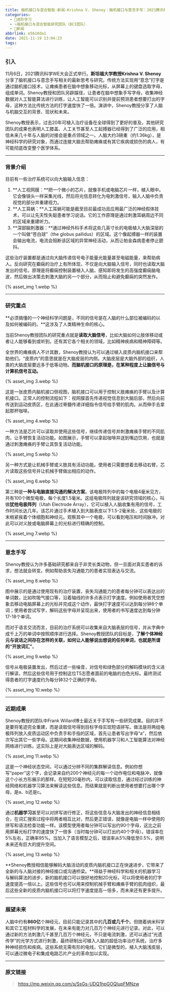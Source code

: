 ```yaml
---
title: 脑机接口与混合智能-新闻-Krishna V. Shenoy：脑机接口与意念手写｜2021腾讯科学WE大会视频回顾
categories:
  - 🌙进阶学习
  - ⭐脑机接口与混合智能研究团队（BCI团队）
  - 💫新闻
abbrlink: e5610da1
date: 2021-11-19 13:04:23
tags:
---
```


### 引入

11月6日，2021腾讯科学WE大会正式举行。**斯坦福大学教授Krishna V. Shenoy**分享了脑机接口与意念手写相关的最新思考与研究。传统方法实现用“意念”打字是通过脑机接口技术，让瘫痪患者在脑中想象移动光标，从屏幕上的键盘选取字母，组成单词。Shenoy教授和团队另辟蹊径，让患者在脑中想象手写字母，收集神经数据对人工智能算法进行训练，让人工智能可以识别并提前预测患者想要打出的字母，这种方法比传统方法的打字速度快了一倍。演讲中，Shenoy教授分享了人脑与机脑交互的背景、现状和未来。

Shenoy教授表示，过去20年可植入治疗设备在全球得到了更好的普及，其他研究团队的成果也表明人工膝盖、人工关节甚至人工起搏器已经得到了广泛的应用，相信未来几十年与人脑的对接会是重点领域之一。人脑大约3磅重（约1.36kg），是神经科学的研究对象，而通过连接大脑去帮助瘫痪或有其它疾病或损伤的病人，有可能彻底改变整个医学体系。

<!--more-->

***

### 背景介绍

目前有一些治疗系统可以向大脑输入信息：
1. **人工视网膜：**把一个微小的芯片，就像手机或电脑芯片一样，植入眼中。它会像镜头一样采集光线，然后将光信息转化为电刺激信号，输入人脑中负责视觉的部分并重建视力。
2. **人工耳蜗：**人工耳蜗可能是截至目前最成功且应用最广泛的神经假体技术，可以让先天性失聪患者学习说话。它的工作原理是通过刺激耳蜗周边不同的区域来重建听力。
3. **深部脑刺激器：**通过神经外科手术将这些几英寸长的电极植入大脑深层的一个叫做“苍白球”（the globus pallidus）的区域。这个像起搏器一样的装置会输出电流，电流会阻断该区域的异常神经活动，从而让帕金森病患者停止颤抖。

这些治疗装置都是通过向大脑传递信号电子能量光能量甚至电磁能量，来帮助病人。反向研究在癫痫的治疗上有所体现，不仅是向大脑输入信号，同时也读取大脑发出的信号。原理是将癫痫控制装置植入人脑，感知即将发生的高强度癫痫脑电波，然后做出决策去刺激大脑的另一个部分，从而阻止和避免癫痫的突然发作。

{% asset_img 1.webp %}

***

### 研究重点

**必须搞懂的一个神经科学问题是，不同的信号是在人脑的什么部位被编码的以及如何被编码的。**这涉及了人类精神生命的核心。

当前Shenoy教授团队的研究重点就是**读取大脑信号**，比如大脑如何让肢体移动或者让人能够看到或听到。还有其它各个相关的领域，比如精神疾病和精神障碍等。

全世界的瘫痪病人不计其数，Shenoy教授认为可以通过植入皮质内脑机接口来帮助他们。“皮质内”的意思就是在大脑皮层的内侧。大脑皮层是大脑外部的组织，人类的大脑皮层要远多于低等动物。**而脑机接口的原理是，在某种程度上让脑信号与计算机信号互动。**

{% asset_img 3.webp %}

这是一张皮质内脑机接口侧视图，脑机接口可以用于控制义肢瘫痪的手臂以及计算机接口。正常人的控制流程如下：视网膜首先传递视觉信息到大脑后部，然后向前传送到运动皮质区，在此通过脊髓传递详细指令信号给手臂的肌肉。从而伸手去拿起那杯咖啡。

{% asset_img 4.webp %}

一种方法是芯片可以读取并使用这些信号，继续传递信号并刺激瘫痪手臂的不同肌肉，让手臂恢复活动功能。如图展示，手臂可以拿起咖啡并送到嘴边饮用，也就是通过刺激瘫痪的手臂让其恢复活动功能。

{% asset_img 5.webp %}

另一种方式是让机械手臂或义肢具有活动功能。使用者只需要想着去移动右臂，芯片读取这些信号并让机械手臂做出相应的动作。

{% asset_img 6.webp %}

第三种是**一种与电脑直接沟通的解决方案**。该电极阵列中的每个电极4毫米见方，共有100个微型电极，每个长度1.5毫米。这组电极阵列就是该研究领域的核心，叫做**犹他电极阵列**（Utah Electrode Array），它可以植入人脑收集有用的信号，工作时间长达几年。该芯片通过手术植入到大脑表皮以下1.5-2毫米处，这些电极的末梢紧挨着个体细胞和神经元。观察其中一个电极，可以看到电压和时间脉冲。对此可以对义肢或电脑屏幕上的光标进行精确的控制。

{% asset_img 7.webp %}

***

### 意念手写

Shenoy教授认为许多基础研究都来自于非灵长类动物，但一旦面对真实患者的诉求，想法就会转变。例如帮助丧失沟通能力的患者实现表达与交流。

{% asset_img 8.webp %}

图中展示的是通过使用现有的治疗装置，丧失沟通能力的患者每分钟可以表达出的单词数，比如吹吸气接口等，沿着轴线的许多点表示打字速度。例如使用者凭空想象去移动电脑屏幕上的光标并完成这个动作，最快打字速度可以达到每分钟8个单词；使用者尝试写字，解码这些字母并呈现出来，使用者的书写速度达到每分钟17-18个单词。

而对于语言交流而言，目前的治疗系统可以收集来自大脑表层的信号，并从字典中成千上万的单词中按照顺序进行选择。Shenoy教授团队的目标是，**了解个体神经元与说话之间存在怎样的关联，如何让人能够说出想说的任何单词，也就是所谓的“开放词汇”**。

{% asset_img 9.webp %}

信号从电极装置发出，然后过滤一些噪音，对信号和绿色部分的解码模块的含义进行解读，然后这些信号用于控制这位T5志愿者面前的电脑的白色光标。最终测试得患者的打字速度约为每分钟32个正确的字母。

{% asset_img 10.webp %}

***

### 近期成果

Shenoy教授的团队中Frank Willard博士最近关于手写有一些研究成果。目的并不是要将笔迹完全重建，而是读取信号得到目标字母实现短语拼写。做法是将两组电极阵列放入皮质运动区中负责手和手指的区域，首先让患者写出字母“a”，然后依次写出其它一些字母。这期间收集神经数据，使用机器学习和人工智能算法对神经网络进行训练。这实际上是对大脑表达区域的解码。

{% asset_img 11.webp %}

这是一个神经状态空间，可以通过分辨不同的集群解读信息。例如你想写“paper”这个字，会记录来自约200个神经元的每一个动作电位和电脉冲，就像这个小长方形展示的那样。在短短20毫秒内，可以读取信息，通过经过训练的神经网络和机器学习算法来解读这些信息。而结果就是判断出使用者想要打出哪个字母，是a、b还是c。

{% asset_img 12.webp %}

通过**机器学习**甚至可以对拼写进行修正，将这些信息与大脑发出的神经信息相结合，在词汇搜索过程中将两者相互比对，然后更正错误，就像是电脑一样中使用的拼写和语法检查功能一样。该模型使用者每分钟可以写出约90个字母，这比之前用屏幕光标打字的速度快了一倍多（当时每分钟可以打出约40个字母）。错误率在5%左右，正确率95%。当加入了语言模型之后，错误率从5%降低至0.5%，说明未来还有巨大的提升空间。

{% asset_img 13.webp %}

**Shenoy教授相信能够解码大脑活动的皮质内脑机接口正在快速进步，它带来了全新的与人脑对接的神经接口或沟通桥梁。**得益于神经科学和相关的机器学习与解码算法的进步，新的脑机接口可以很好地控制2D光标，可以将使用者的打字速度提高一倍以上。这些信号也可以用来控制机械手臂和瘫痪手臂的肌肉组织，最后这些全新的皮质内脑机接口可以将打字速度提高一倍多，而未来还有更多提升。

***

### 展望未来

人脑中约有**860亿**个神经元，目前只能记录其中的**几百或几千个**。但随着纳米科学和其它工程材料学的发展，在未来有能力对几百万个神经元进行记录。对此，可以通过新的方法刺激几千甚至几百万个神经元，不只是电流刺激，还可以通过“光遗传学”的光学方式进行刺激，最终研制出可植入人脑的超低功率治疗系统，治疗多种神经损伤和疾病。这些系统无需有形的电线，它们是微型的，植入大脑浅皮层，可以通过微电子和集成电路芯片产业的革命加以实现。

***

### 原文链接

> <https://mp.weixin.qq.com/s/SsGs-UDQ1hpGOQIupFMNzw>

